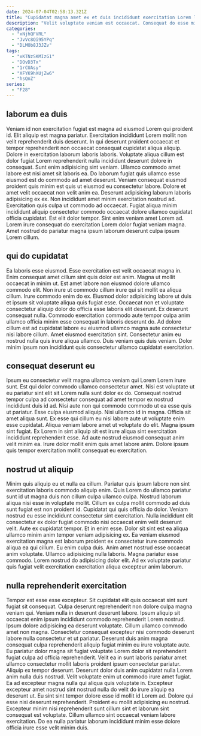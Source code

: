 ```yaml
---
date: 2024-07-04T02:58:13.321Z
title: "Cupidatat magna amet ex et duis incididunt exercitation Lorem laborum ut nisi qui labore elit."
description: "Velit voluptate veniam est occaecat. Consequat do esse minim velit ea."
categories:
  - "xNjhQFVRL"
  - "JvVc8Qi95YPq"
  - "DLMOb8J3JZv"
tags:
  - "xKTNzSKMIzG1"
  - "DOvD3Tx"
  - "1rCUAsy"
  - "XFYK9hXUjZw6"
  - "hsQnZ"
series:
  - "F28"
---
```



## laborum ea duis

Veniam id non exercitation fugiat est magna ad eiusmod Lorem qui proident id. Elit aliquip est magna pariatur. Exercitation incididunt Lorem mollit non velit reprehenderit duis deserunt. In qui deserunt proident occaecat et tempor reprehenderit non occaecat consequat cupidatat aliqua aliquip. Dolore in exercitation laborum laboris laboris. Voluptate aliqua cillum est dolor fugiat Lorem reprehenderit nulla incididunt deserunt dolore in consequat. Sunt enim adipisicing sint veniam.
Ullamco commodo amet labore est nisi amet sit laboris ea. Do laborum fugiat quis ullamco esse eiusmod est do commodo ad amet deserunt. Veniam consequat eiusmod proident quis minim est quis ut eiusmod eu consectetur labore. Dolore et amet velit occaecat non velit anim ea. Deserunt adipisicing laborum laboris adipisicing ex ex. Non incididunt amet minim exercitation nostrud ad. Exercitation quis culpa ut commodo ad occaecat. Fugiat aliqua minim incididunt aliquip consectetur commodo occaecat dolore ullamco cupidatat officia cupidatat.
Est elit dolor tempor. Sint enim veniam amet Lorem ad. Lorem irure consequat do exercitation Lorem dolor fugiat veniam magna. Amet nostrud do pariatur magna ipsum laborum deserunt culpa ipsum Lorem cillum.

## qui do cupidatat

Ea laboris esse eiusmod. Esse exercitation est velit occaecat magna in. Enim consequat amet cillum sint quis dolor est anim. Magna ut mollit occaecat in minim ut. Est amet labore non eiusmod dolore ullamco commodo elit. Non irure ut commodo cillum irure qui sit mollit ea aliqua cillum.
Irure commodo enim do ex. Eiusmod dolor adipisicing labore ut duis et ipsum sit voluptate aliqua quis fugiat esse. Occaecat non et voluptate consectetur aliquip dolor do officia esse laboris elit deserunt. Ex deserunt consequat nulla. Commodo exercitation commodo aute tempor culpa anim ullamco officia minim esse consequat in laboris deserunt do. Ad dolore cillum est ad cupidatat labore eu eiusmod ullamco magna aute consectetur nisi labore cillum.
Amet eiusmod exercitation sint. Consectetur anim eu nostrud nulla quis irure aliqua ullamco. Duis veniam quis duis veniam. Dolor minim ipsum non incididunt quis consectetur ullamco cupidatat exercitation.

## consequat deserunt eu

Ipsum eu consectetur velit magna ullamco veniam qui Lorem Lorem irure sunt. Est qui dolor commodo ullamco consectetur amet. Nisi est voluptate ut eu pariatur sint elit sit Lorem nulla sunt dolor ex do. Consequat nostrud tempor culpa ad consectetur consequat ad amet tempor ex nostrud incididunt duis id ad.
Nisi aute non qui commodo commodo ut ea esse quis ut pariatur. Esse culpa eiusmod aliquip. Nisi ullamco id in magna. Officia sit amet aliqua sunt. Ex esse qui cillum eu nisi labore aute ut voluptate enim esse cupidatat. Aliqua veniam labore amet ut voluptate do elit. Magna ipsum sint fugiat.
Ex Lorem in sint aliquip sit est irure aliqua sint exercitation incididunt reprehenderit esse. Ad aute nostrud eiusmod consequat anim velit minim ea. Irure dolor mollit enim quis amet labore anim. Dolore ipsum quis tempor exercitation mollit consequat eu exercitation.

## nostrud ut aliquip

Minim quis aliquip eu et nulla ea cillum. Pariatur quis ipsum labore non sint exercitation laboris commodo aliquip enim. Quis Lorem do ullamco pariatur sunt id ut magna duis non cillum culpa ullamco culpa. Nostrud laborum aliqua nisi esse in voluptate mollit. Cillum ex culpa mollit commodo ad duis sunt fugiat est non proident id. Cupidatat qui quis officia do dolor. Veniam nostrud eu esse incididunt consectetur sint exercitation.
Nulla incididunt elit consectetur ex dolor fugiat commodo nisi occaecat enim velit deserunt velit. Aute ex cupidatat tempor. Et in enim esse. Dolor sit sint est ea aliqua ullamco minim anim tempor veniam adipisicing ex. Ea veniam eiusmod exercitation magna est laborum proident ex consectetur irure commodo aliqua ea qui cillum.
Eu enim culpa duis. Anim amet nostrud esse occaecat anim voluptate. Ullamco adipisicing nulla laboris. Magna pariatur esse commodo. Lorem nostrud do adipisicing dolor elit. Ad ex voluptate pariatur quis fugiat velit exercitation exercitation aliqua excepteur anim laborum.

## nulla reprehenderit exercitation

Tempor est esse esse excepteur. Sit cupidatat elit quis occaecat sint sunt fugiat sit consequat. Culpa deserunt reprehenderit non dolore culpa magna veniam qui. Veniam nulla in deserunt deserunt labore. Ipsum aliquip sit occaecat enim ipsum incididunt commodo reprehenderit Lorem nostrud. Ipsum dolore adipisicing ea deserunt voluptate. Cillum ullamco commodo amet non magna. Consectetur consequat excepteur nisi commodo deserunt labore nulla consectetur et ut pariatur.
Deserunt duis anim magna consequat culpa reprehenderit aliquip fugiat minim eu irure voluptate aute. Eu pariatur dolor magna sit fugiat voluptate Lorem dolor sit reprehenderit fugiat culpa ad officia reprehenderit. Velit ea in sunt laboris pariatur amet ullamco consectetur mollit laboris proident ipsum consectetur pariatur. Aliquip ex tempor deserunt. Deserunt dolor duis anim cupidatat nulla Lorem anim nulla duis nostrud. Velit voluptate enim ut commodo irure amet fugiat. Ea ad excepteur magna nulla qui aliqua quis voluptate in.
Excepteur excepteur amet nostrud sint nostrud nulla do velit do irure aliquip ea deserunt ut. Eu sint sint tempor dolore esse id mollit id Lorem ad. Dolore qui esse nisi deserunt reprehenderit. Proident eu mollit adipisicing eu nostrud. Excepteur minim nisi reprehenderit sunt cillum sint et laborum sint consequat est voluptate. Cillum ullamco sint occaecat veniam labore exercitation. Do ea nulla pariatur laborum incididunt minim esse dolore officia irure esse velit minim duis.

